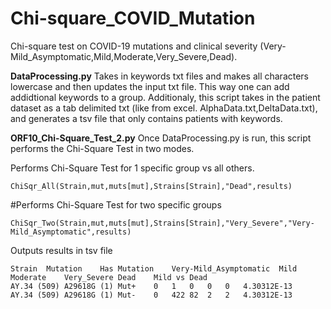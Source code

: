 # Chi-square_COVID_Mutation
Chi-square test on COVID-19 mutations and clinical severity (Very-Mild_Asymptomatic,Mild,Moderate,Very_Severe,Dead).



**DataProcessing.py**
Takes in keywords txt files and makes all characters lowercase and then updates the input txt file. This way one can add addidtional keywords to a group. 
Additionaly, this script takes in the patient dataset as a tab delimited txt (like from excel. AlphaData.txt,DeltaData.txt), and generates a tsv file that only contains patients with keywords.


**ORF10_Chi-Square_Test_2.py**
Once DataProcessing.py is run, this script performs the Chi-Square Test in two modes.

Performs Chi-Square Test for 1 specific group vs all others.
```
ChiSqr_All(Strain,mut,muts[mut],Strains[Strain],"Dead",results)
```

#Performs Chi-Square Test for two specific groups
```
ChiSqr_Two(Strain,mut,muts[mut],Strains[Strain],"Very_Severe","Very-Mild_Asymptomatic",results)
```

Outputs results in tsv file
```
Strain	Mutation	Has Mutation	Very-Mild_Asymptomatic	Mild	Moderate	Very_Severe	Dead	Mild vs Dead
AY.34 (509)	A29618G (1)	Mut+	0	1	0	0	0	4.30312E-13
AY.34 (509)	A29618G (1)	Mut-	0	422	82	2	2	4.30312E-13
```

